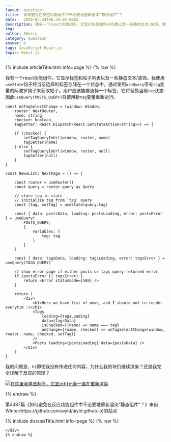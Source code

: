 ```yaml
---
layout: question
title:  如何避免在反应功能组件中不必要地重新渲染“静态组件”？
date:   2020-03-24T06:36:05.000Z
description: 我有一个react功能组件，它显示标签和帖子列表以及一些静态文本/装饰。我使用useState钩子将当前选择的标签存储在一个状态中。通过使用useQuer...
img: 
author: AHarry
category: question
answer: 0
tags: JavaScript React.js
topic: React.js
---
```

<div class="article-root">
  <div class="article">
    {% include articleTitle.html info=page %}
    {% raw %}
    <div class="article-content"><p><font style="vertical-align: inherit;"><font style="vertical-align: inherit;">我有一个react功能组件，它显示标签和帖子列表以及一些静态文本/装饰。</font><font style="vertical-align: inherit;">我使用</font></font><code>useState</code><font style="vertical-align: inherit;"><font style="vertical-align: inherit;">钩子</font><font style="vertical-align: inherit;">将当前选择的标签存储在一个状态中</font><font style="vertical-align: inherit;">。</font><font style="vertical-align: inherit;">通过使用</font></font><code>useQuery</code><font style="vertical-align: inherit;"><font style="vertical-align: inherit;">带有</font></font><code>tag</code><font style="vertical-align: inherit;"><font style="vertical-align: inherit;">变量的</font><font style="vertical-align: inherit;">阿波罗</font><font style="vertical-align: inherit;">钩子</font><font style="vertical-align: inherit;">来获取帖子</font><font style="vertical-align: inherit;">。</font><font style="vertical-align: inherit;">用户应该能够选择一个标签，它将替换当前</font></font><code>tag</code><font style="vertical-align: inherit;"><font style="vertical-align: inherit;">状态-因此</font></font><code>useQuery(POSTS_QUERY)</code><font style="vertical-align: inherit;"><font style="vertical-align: inherit;">将使用新</font></font><code>tag</code><font style="vertical-align: inherit;"><font style="vertical-align: inherit;">变量</font><font style="vertical-align: inherit;">重新运行</font><font style="vertical-align: inherit;">。</font></font></p>

<pre class="lang-js prettyprint-override"><code>const onTagSelectChange = (window: Window, <font></font>
    router: NextRouter, <font></font>
    name: string, <font></font>
    checked: boolean,<font></font>
    tagSetter: React.Dispatch&lt;React.SetStateAction&lt;string&gt;&gt;) =&gt; {<font></font>
<font></font>
    if (checked) {<font></font>
        setTagQueryInUrl(window, router, name)<font></font>
        tagSetter(name)<font></font>
    } else {<font></font>
        setTagQueryInUrl(window, router, null)<font></font>
        tagSetter(null)<font></font>
    }<font></font>
}<font></font>
<font></font>
const NewsList: NextPage = () =&gt; {<font></font>
<font></font>
    const router = useRouter()<font></font>
    const query = router.query as Query<font></font>
<font></font>
    // store tag in state<font></font>
    // initialize tag from `tag` query<font></font>
    const [tag, setTag] = useState(query.tag)<font></font>
<font></font>
    const { data: postsData, loading: postsLoading, error: postsError } = useQuery(<font></font>
        POSTS_QUERY,<font></font>
        {<font></font>
            variables: {<font></font>
                tag: tag<font></font>
            }<font></font>
        }<font></font>
    )<font></font>
<font></font>
    const { data: tagsData, loading: tagsLoading, error: tagsError } = useQuery(TAGS_QUERY)<font></font>
<font></font>
    // show error page if either posts or tags query returned error<font></font>
    if (postsError || tagsError) {<font></font>
        return &lt;Error statusCode={500} /&gt;<font></font>
    }<font></font>
<font></font>
    return (<font></font>
        &lt;div&gt;<font></font>
            &lt;h1&gt;Here we have list of news, and I should not re-render everytim :(&lt;/h1&gt;<font></font>
            &lt;Tags<font></font>
                loading={tagsLoading} <font></font>
                data={tagsData} <font></font>
                isChecked={(name) =&gt; name === tag} <font></font>
                onChange={(name, checked) =&gt; onTagSelectChange(window, router, name, checked, setTag)}<font></font>
            /&gt;<font></font>
            &lt;Posts loading={postsLoading} data={postsData} /&gt;<font></font>
        &lt;/div&gt;<font></font>
    )<font></font>
}<font></font>
</code></pre>

<p><font style="vertical-align: inherit;"><font style="vertical-align: inherit;">我的问题是，</font></font><code>h1</code><font style="vertical-align: inherit;"><font style="vertical-align: inherit;">即使我没有传递任何内容</font><font style="vertical-align: inherit;">，为什么我的</font><font style="vertical-align: inherit;">块仍继续渲染？</font><font style="vertical-align: inherit;">还是我完全误解了反应的原理？</font></font></p>

<p><a href="https://www.samyoc.com//uploads/users/24645/images/thumbnails/1585031638519.gif" data-src="https://www.samyoc.com//uploads/users/24645/images/1585031638519.gif" rel="nofollow noreferrer"><img src="https://i.stack.imgur.com/tP9lf.gif" alt="在这里我单击标签，它显示h1元素一直在重新渲染"></a></p></div>
    {% endraw %}
  </div>
  <p class="winter_mark">第3387篇《如何避免在反应功能组件中不必要地重新渲染“静态组件”？》来自Winter(https://github.com/aiyld/aiyld.github.io)的站点</p>
  <div class="discuss-wrapper">
    {% include discussTitle.html info=page %}
    {% raw %}
    <div class="discuss-list">
    
    </div>
    {% endraw %}
  </div>
<div>

